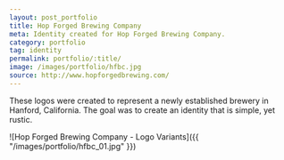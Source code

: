 ```yaml
---
layout: post_portfolio
title: Hop Forged Brewing Company
meta: Identity created for Hop Forged Brewing Company.
category: portfolio
tag: identity
permalink: portfolio/:title/
image: /images/portfolio/hfbc.jpg
source: http://www.hopforgedbrewing.com/
---
```


These logos were created to represent a newly established brewery in Hanford, California. The goal was to create an identity that is simple, yet rustic.

![Hop Forged Brewing Company - Logo Variants]({{ "/images/portfolio/hfbc_01.jpg" }})